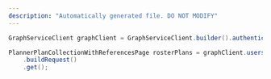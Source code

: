 ```yaml
---
description: "Automatically generated file. DO NOT MODIFY"
---
```

<!-- markdownlint-disable MD041 -->

```java
GraphServiceClient graphClient = GraphServiceClient.builder().authenticationProvider( authProvider ).buildClient();

PlannerPlanCollectionWithReferencesPage rosterPlans = graphClient.users("{usersId}").planner().rosterPlans()
    .buildRequest()
    .get();
```
